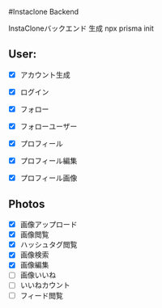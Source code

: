 #Instaclone Backend

InstaCloneバックエンド
生成
npx prisma init

## User:

- [x] アカウント生成
- [x] ログイン
- [x] フォロー
- [x] フォローユーザー
- [x] プロフィール
- [x] プロフィール編集
- [x] プロフィール画像


## Photos
- [x] 画像アップロード
- [x] 画像閲覧
- [x] ハッシュタグ閲覧
- [x] 画像検索
- [x] 画像編集
- [ ] 画像いいね
- [ ] いいねカウント
- [ ] フィード閲覧